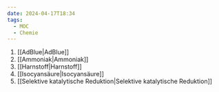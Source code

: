```yaml
---
date: 2024-04-17T18:34
tags:
  - MOC
  - Chemie
---
```

1. [[AdBlue|AdBlue]]
2. [[Ammoniak|Ammoniak]]
3. [[Harnstoff|Harnstoff]]
4. [[Isocyansäure|Isocyansäure]]
5. [[Selektive katalytische Reduktion|Selektive katalytische Reduktion]]